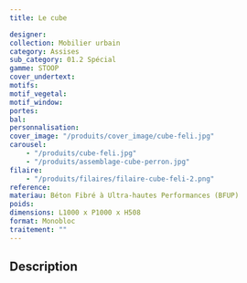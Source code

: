```yaml
---
title: Le cube

designer:
collection: Mobilier urbain
category: Assises
sub_category: 01.2 Spécial
gamme: STOOP
cover_undertext:
motifs:
motif_vegetal:
motif_window:
portes:
bal:
personnalisation:
cover_image: "/produits/cover_image/cube-feli.jpg"
carousel:
    - "/produits/cube-feli.jpg"
    - "/produits/assemblage-cube-perron.jpg"
filaire:
    - "/produits/filaires/filaire-cube-feli-2.png"
reference:
materiau: Béton Fibré à Ultra-hautes Performances (BFUP)
poids:
dimensions: L1000 x P1000 x H508
format: Monobloc
traitement: ""
---
```


## Description
